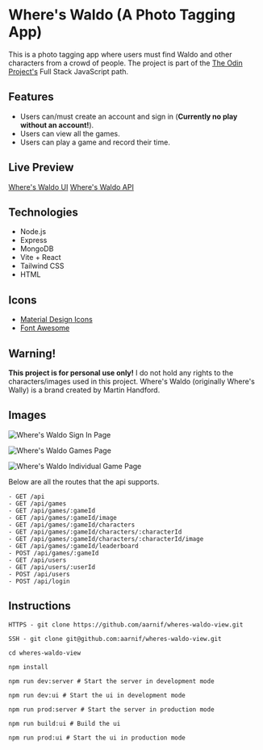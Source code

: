 # Where's Waldo (A Photo Tagging App)

This is a photo tagging app where users must find Waldo and other characters from a crowd of people.
The project is part of the [The Odin Project's](https://www.theodinproject.com/) Full Stack JavaScript path.

## Features

- Users can/must create an account and sign in (<strong>Currently no play without an account!</strong>).
- Users can view all the games.
- Users can play a game and record their time.

## Live Preview

[Where's Waldo UI](https://wheres-waldo-aarnif.netlify.app/login)
[Where's Waldo API](https://wheres-waldo-api-rln6.onrender.com/)

## Technologies

- Node.js
- Express
- MongoDB
- Vite + React
- Tailwind CSS
- HTML

## Icons

- [Material Design Icons](https://pictogrammers.com/library/mdi/)
- [Font Awesome](https://fontawesome.com/)

## Warning!

<strong>This project is for personal use only!</strong>
I do not hold any rights to the characters/images used in this project.
Where's Waldo (originally Where's Wally) is a brand created by Martin Handford.

## Images

![Where's Waldo](/frontend/public/images/sing-in.png)
Sign In Page
<br>

![Where's Waldo](/frontend/public/images/games.png)
Games Page
<br>

![Where's Waldo](/frontend/public/images/game.png)
Individual Game Page
<br>

Below are all the routes that the api supports.

```
- GET /api
- GET /api/games
- GET /api/games/:gameId
- GET /api/games/:gameId/image
- GET /api/games/:gameId/characters
- GET /api/games/:gameId/characters/:characterId
- GET /api/games/:gameId/characters/:characterId/image
- GET /api/games/:gameId/leaderboard
- POST /api/games/:gameId
- GET /api/users
- GET /api/users/:userId
- POST /api/users
- POST /api/login
```

## Instructions

```
HTTPS - git clone https://github.com/aarnif/wheres-waldo-view.git

SSH - git clone git@github.com:aarnif/wheres-waldo-view.git

cd wheres-waldo-view

npm install

npm run dev:server # Start the server in development mode

npm run dev:ui # Start the ui in development mode

npm run prod:server # Start the server in production mode

npm run build:ui # Build the ui

npm run prod:ui # Start the ui in production mode

```
